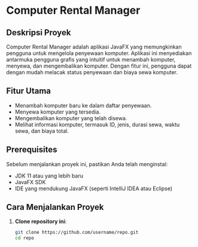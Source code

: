 # Computer Rental Manager

## Deskripsi Proyek
Computer Rental Manager adalah aplikasi JavaFX yang memungkinkan pengguna untuk mengelola penyewaan komputer. Aplikasi ini menyediakan antarmuka pengguna grafis yang intuitif untuk menambah komputer, menyewa, dan mengembalikan komputer. Dengan fitur ini, pengguna dapat dengan mudah melacak status penyewaan dan biaya sewa komputer.

## Fitur Utama
- Menambah komputer baru ke dalam daftar penyewaan.
- Menyewa komputer yang tersedia.
- Mengembalikan komputer yang telah disewa.
- Melihat informasi komputer, termasuk ID, jenis, durasi sewa, waktu sewa, dan biaya total.

## Prerequisites
Sebelum menjalankan proyek ini, pastikan Anda telah menginstal:
- JDK 11 atau yang lebih baru
- JavaFX SDK
- IDE yang mendukung JavaFX (seperti IntelliJ IDEA atau Eclipse)

## Cara Menjalankan Proyek
1. **Clone repository ini**:
   ```bash
   git clone https://github.com/username/repo.git
   cd repo
